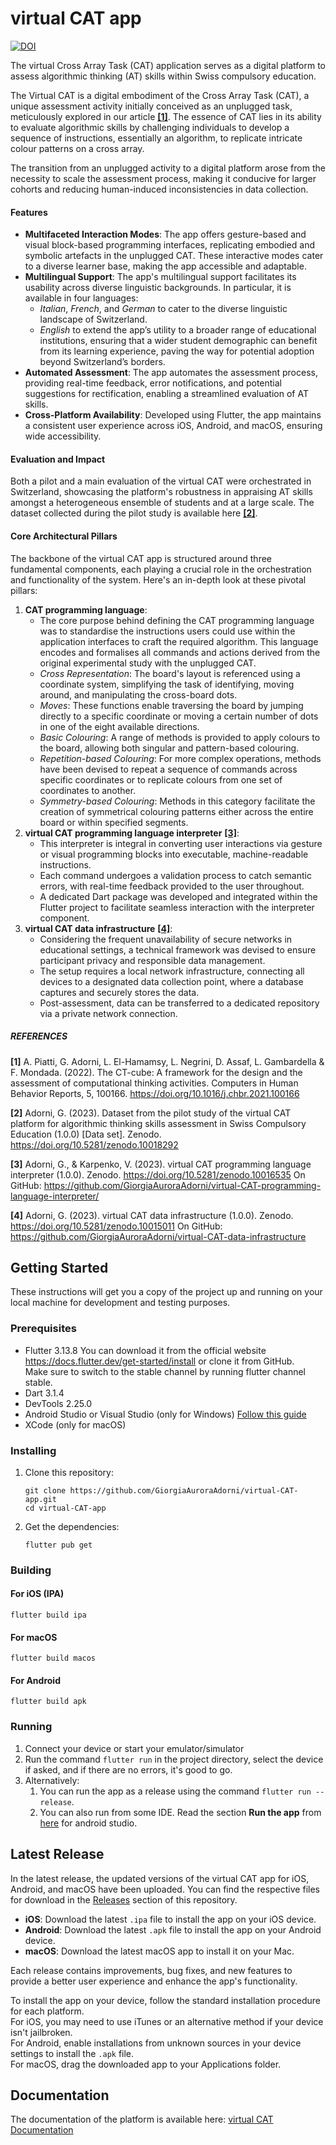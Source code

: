 # virtual CAT app

[![DOI](https://zenodo.org/badge/DOI/10.5281/zenodo.10027851.svg)](https://doi.org/10.5281/zenodo.10027851)

The virtual Cross Array Task (CAT) application serves as a digital platform to assess algorithmic thinking (AT) skills within Swiss compulsory education. 

The Virtual CAT is a digital embodiment of the Cross Array Task (CAT), a unique assessment activity initially conceived as an unplugged task, meticulously explored in our article [**[1]**](https://doi.org/10.1016/j.chbr.2021.100166). The essence of CAT lies in its ability to evaluate algorithmic skills by challenging individuals to develop a sequence of instructions, essentially an algorithm, to replicate intricate colour patterns on a cross array.

The transition from an unplugged activity to a digital platform arose from the necessity to scale the assessment process, making it conducive for larger cohorts and reducing human-induced inconsistencies in data collection. 

#### Features

- **Multifaceted Interaction Modes**: The app offers gesture-based and visual block-based programming interfaces, replicating embodied and symbolic artefacts in the unplugged CAT. These interactive modes cater to a diverse learner base, making the app accessible and adaptable.
- **Multilingual Support**: The app's multilingual support facilitates its usability across diverse linguistic backgrounds. In particular, it is available in four languages: 
  - *Italian*, *French*, and *German* to cater to the diverse linguistic landscape of Switzerland. 
  - *English* to extend the app’s utility to a broader range of educational institutions, ensuring that a wider student demographic can benefit from its learning experience, paving the way for potential adoption beyond Switzerland’s borders.
- **Automated Assessment**: The app automates the assessment process, providing real-time feedback, error notifications, and potential suggestions for rectification, enabling a streamlined evaluation of AT skills.
- **Cross-Platform Availability**: Developed using Flutter, the app maintains a consistent user experience across iOS, Android, and macOS, ensuring wide accessibility.

#### Evaluation and Impact

Both a pilot and a main evaluation of the virtual CAT were orchestrated in Switzerland, showcasing the platform's robustness in appraising AT skills amongst a heterogeneous ensemble of students and at a large scale. The dataset collected during the pilot study is available here [**[2]**](https://doi.org/10.5281/zenodo.10018292).

#### Core Architectural Pillars

The backbone of the virtual CAT app is structured around three fundamental components, each playing a crucial role in the orchestration and functionality of the system. Here's an in-depth look at these pivotal pillars:

1. **CAT programming language**: 
   - The core purpose behind defining the CAT programming language was to standardise the instructions users could use within the application interfaces to craft the required algorithm. This language encodes and formalises all commands and actions derived from the original experimental study with the unplugged CAT.
   - *Cross Representation*: The board's layout is referenced using a coordinate system, simplifying the task of identifying, moving around, and manipulating the cross-board dots.
   - *Moves*: These functions enable traversing the board by jumping directly to a specific coordinate or moving a certain number of dots in one of the eight available directions.
   - *Basic Colouring*: A range of methods is provided to apply colours to the board, allowing both singular and pattern-based colouring.
   - *Repetition-based Colouring*: For more complex operations, methods have been devised to repeat a sequence of commands across specific coordinates or to replicate colours from one set of coordinates to another.
   - *Symmetry-based Colouring*: Methods in this category facilitate the creation of symmetrical colouring patterns either across the entire board or within specified segments.
2. **virtual CAT programming language interpreter** [**[3]**](https://doi.org/10.5281/zenodo.10016535): 
   - This interpreter is integral in converting user interactions via gesture or visual programming blocks into executable, machine-readable instructions.
   - Each command undergoes a validation process to catch semantic errors, with real-time feedback provided to the user throughout.
   - A dedicated Dart package was developed and integrated within the Flutter project to facilitate seamless interaction with the interpreter component.
3. **virtual CAT data infrastructure** [**[4]**](https://doi.org/10.5281/zenodo.10015011): 
   - Considering the frequent unavailability of secure networks in educational settings, a technical framework was devised to ensure participant privacy and responsible data management.
   - The setup requires a local network infrastructure, connecting all devices to a designated data collection point, where a database captures and securely stores the data. 
   - Post-assessment, data can be transferred to a dedicated repository via a private network connection.

##### REFERENCES

**[1]** A. Piatti, G. Adorni, L. El-Hamamsy, L. Negrini, D. Assaf, L. Gambardella & F. Mondada. (2022). The CT-cube: A framework for the design and the assessment of computational thinking activities. Computers in Human Behavior Reports, 5, 100166. https://doi.org/10.1016/j.chbr.2021.100166

**[2]** Adorni, G. (2023). Dataset from the pilot study of the virtual CAT platform for algorithmic thinking skills assessment in Swiss Compulsory Education (1.0.0) [Data set]. Zenodo. https://doi.org/10.5281/zenodo.10018292

**[3]** Adorni, G., & Karpenko, V. (2023). virtual CAT programming language interpreter (1.0.0). Zenodo. https://doi.org/10.5281/zenodo.10016535 
On GitHub: https://github.com/GiorgiaAuroraAdorni/virtual-CAT-programming-language-interpreter/

**[4]** Adorni, G. (2023). virtual CAT data infrastructure (1.0.0). Zenodo. https://doi.org/10.5281/zenodo.10015011
On GitHub: https://github.com/GiorgiaAuroraAdorni/virtual-CAT-data-infrastructure

## Getting Started

These instructions will get you a copy of the project up and running on your local machine for development and testing purposes.

### Prerequisites

- Flutter 3.13.8
  You can download it from the official website https://docs.flutter.dev/get-started/install or clone it from GitHub.  
  Make sure to switch to the stable channel by running flutter channel stable.
- Dart 3.1.4
- DevTools 2.25.0
- Android Studio or Visual Studio (only for Windows) 
  [Follow this guide](https://docs.flutter.dev/get-started/editor?tab=androidstudio)
- XCode (only for macOS)

### Installing

1. Clone this repository:

   ```shell
   git clone https://github.com/GiorgiaAuroraAdorni/virtual-CAT-app.git
   cd virtual-CAT-app
   ```

2. Get the dependencies:

   ```shell
   flutter pub get
   ```

### Building 

#### For iOS (IPA)

```shell
flutter build ipa
```

#### For macOS

```shell
flutter build macos
```

#### For Android

```shell
flutter build apk
```

### Running

1.  Connect your device or start your emulator/simulator
2. Run the command `flutter run` in the project directory, select the device if asked, and if there are no errors, it's good to go.
3. Alternatively:
   1.  You can run the app as a release using the command `flutter run --release`.
   2. You can also run from some IDE. Read the section **Run the app** from [here](https://docs.flutter.dev/get-started/test-drive?tab=androidstudio) for android studio.

## Latest Release

In the latest release, the updated versions of the virtual CAT app for iOS, Android, and macOS have been uploaded. You can find the respective files for download in the [Releases](https://github.com/GiorgiaAuroraAdorni/virtual-CAT-app/releases) section of this repository.

- **iOS**: Download the latest `.ipa` file to install the app on your iOS device.
- **Android**: Download the latest `.apk` file to install the app on your Android device.
- **macOS**: Download the latest macOS app to install it on your Mac.

Each release contains improvements, bug fixes, and new features to provide a better user experience and enhance the app's functionality. 

To install the app on your device, follow the standard installation procedure for each platform.  
For iOS, you may need to use iTunes or an alternative method if your device isn't jailbroken.  
For Android, enable installations from unknown sources in your device settings to install the `.apk` file.  
For macOS, drag the downloaded app to your Applications folder.

## Documentation

The documentation of the platform is available here: [virtual CAT Documentation](https://giorgiaauroraadorni.github.io/virtual-CAT-app/)

